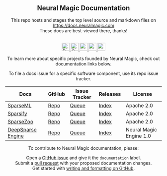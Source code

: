 <!---
Copyright (c) 2021 - present / Neuralmagic, Inc. All Rights Reserved.
-->

<div align="center"><h2>Neural Magic Documentation</h2></div>

<div align="center">
This repo hosts and stages the top level source and markdown files on</br>
<a href="https://docs.neuralmagic.com">https://docs.neuralmagic.com</a></br>
These docs are best-viewed there, thanks!</br></br>

<p align="center">
  <a href="https://docs.neuralmagic.com/">
        <img alt="Documentation" src="https://img.shields.io/website/http/neuralmagic.com/sparseml/index.html.svg?down_color=red&down_message=offline&up_message=online&style=for-the-badge" height=25>
    </a>
    <a href="https://github.com/neuralmagic/comingsoon/blob/master/LICENSE">
    <a href="https://github.com/neuralmagic.com/comingsoon/blob/master/CODE_OF_CONDUCT.md">
        <img alt="Contributor Covenant" src="https://img.shields.io/badge/Contributor%20Covenant-v2.0%20adopted-ff69b4.svg?color=yellow&style=for-the-badge" height=25>
    </a>
     <a href="https://www.youtube.com/channel/UCo8dO_WMGYbWCRnj_Dxr4EA">
        <img src="https://img.shields.io/badge/-YouTube-red?&style=for-the-badge&logo=youtube&logoColor=white" height=25>
    </a>
     <a href="https://medium.com/limitlessai">
        <img src="https://img.shields.io/badge/medium-%2312100E.svg?&style=for-the-badge&logo=medium&logoColor=white" height=25>
    </a>
    <a href="https://twitter.com/neuralmagic">
        <img src="https://img.shields.io/twitter/follow/neuralmagic?color=darkgreen&label=Follow&style=social" height=25>
    </a>
  </p>
  
To learn more about specific projects founded by Neural Magic, check out documentation links below.

To file a docs issue for a specific software component, use its repo issue tracker.

| Docs | GitHub | Issue Tracker | Releases | License |
| ----------- | ----------- | ----------- | ----------- | ----------- |
| [SparseML](https://docs.neuralmagic.com/sparseml/)| [Repo](https://github.com/neuralmagic/sparseml/) |  [Queue](https://github.com/neuralmagic/sparseml/issues/) | [Index](https://github.com/neuralmagic/spareml/releases/) | Apache 2.0 |
| [Sparsify](https://docs.neuralmagic.com/sparsify/) | [Repo](https://github.com/neuralmagic/sparsify/) | [Queue](https://github.com/neuralmagic/sparsify/issues/) | [Index](https://github.com/neuralmagic/sparsify/releases/) | Apache 2.0 |
| [SparseZoo](https://docs.neuralmagic.com/sparsezoo/)  | [Repo](https://github.com/neuralmagic/sparsezoo/) | [Queue](https://github.com/neuralmagic/sparsezoo/issues/) | [Index](https://github.com/neuralmagic/sparsezoo/releases/) | Apache 2.0 |
| [DeepSparse Engine](https://docs.neuralmagic.com/deepsparse/)  | [Repo](https://github.com/neuralmagic/deepsparse/) | [Queue](https://github.com/neuralmagic/deepsparse/issues/) | [Index](https://github.com/neuralmagic/deepsparse/releases/)  | Neural Magic Engine 1.0 |

To contribute to Neural Magic documentation, please:</br>

  Open a [GitHub issue](https://github.com/neuralmagic/docs/issues/) and give it
  the `documentation` label.</br>
  Submit a [pull request](https://github.com/neuralmagic/docs/pulls/) with your
  proposed documentation changes.</br>
  Get started with
  [writing and formatting on GitHub](https://help.github.com/en/github/writing-on-github/getting-started-with-writing-and-formatting-on-github).
</div>

 </div>
